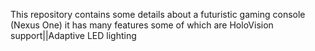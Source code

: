 This repository contains some details about a futuristic gaming console (Nexus One) it has many features some of which are HoloVision support||Adaptive LED lighting 

